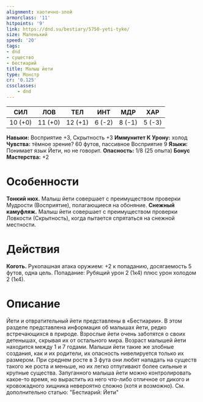 ```yaml
---
alignment: хаотично-злой
armorclass: '11'
hitpoints: '9'
link: https://dnd.su/bestiary/5750-yeti-tyke/
size: Маленький
speed: '20'
tags:
- dnd
- существо
- бестиарий
title: Малыш йети
type: Монстр
cr: '0.125'
cssclasses:
    - dnd
---
```



| СИЛ | ЛОВ | ТЕЛ | ИНТ | МДР | ХАР |
|---|---|---|---|---|---|
| 10 (+0) | 11 (+0) | 12 (+1) | 6 (-2) | 8 (-1) | 5 (-3) |
**Навыки:** Восприятие +3, Скрытность +3
**Иммунитет К Урону:** холод
**Чувства:** тёмное зрение? 60 футов, пассивное Восприятие 9
**Языки:** Понимает язык Йети, но не говорит.
**Опасность:** 1/8 (25 опыта)
**Бонус Мастерства:** +2


# Особенности
**Тонкий нюх.** Малыш йети совершает с преимуществом проверки Мудрости (Восприятие), полагающиеся на обоняние.
**Снежный камуфляж.** Малыш йети совершает с преимуществом проверки Ловкости (Скрытность), когда пытается спрятаться на снежной местности.


# Действия
**Коготь.** Рукопашная атака оружием: +2 к попаданию, досягаемость 5 футов, одна цель. Попадание: Рубящий урон 2 (1к4) плюс урон холодом 2 (1к4).


# Описание
Йети и отвратительный йети представлены в «Бестиарии». В этом разделе представлена информация об малышах йети, редко встречающихся в природе. Взрослые йети очень заботятся о своих детенышах, скрывая их от остального мира. Возраст малышей йети находится между 1 и 7 годами. Малыши йети такие же злобные создания, как и их родители, их опасность нивелируется только их размером. При среднем росте в 3 фута они любят нападать на существ такого же роста и меньше, но их легко отпугивают более сильные и крупные существа. Запуганного малыша йети можно контролировать какое-то время, но вырастить из него что-либо отличное от дикого и кровожадного хищника невероятно сложно (хотя и возможно). См. дополнительно статью: "Бестиарий: Йети"